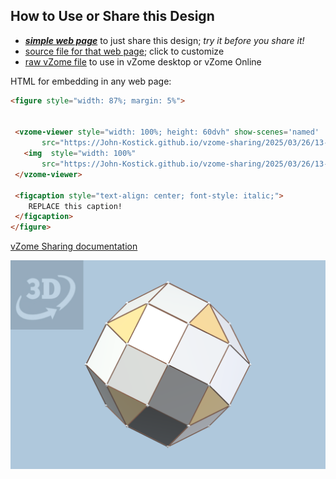 
## How to Use or Share this Design

 - [***simple web page***](<https://John-Kostick.github.io/vzome-sharing/2025/03/26/13-45-59-Quartetra-and-RD-LH/>) to just share this design; *try it before you share it!*
 - [source file for that web page](<https://github.com/John-Kostick/vzome-sharing/edit/main/2025/03/26/13-45-59-Quartetra-and-RD-LH/index.md>); click to customize
 - [raw vZome file](<https://raw.githubusercontent.com/John-Kostick/vzome-sharing/main/2025/03/26/13-45-59-Quartetra-and-RD-LH/Quartetra-and-RD-LH.vZome>) to use in vZome desktop or vZome Online
 
 HTML for embedding in any web page:
 ```html
<figure style="width: 87%; margin: 5%">
  
  
  <vzome-viewer style="width: 100%; height: 60dvh" show-scenes='named'
        src="https://John-Kostick.github.io/vzome-sharing/2025/03/26/13-45-59-Quartetra-and-RD-LH/Quartetra-and-RD-LH.vZome" >
    <img  style="width: 100%"
        src="https://John-Kostick.github.io/vzome-sharing/2025/03/26/13-45-59-Quartetra-and-RD-LH/Quartetra-and-RD-LH.png" >
  </vzome-viewer>

  <figcaption style="text-align: center; font-style: italic;">
     REPLACE this caption!
  </figcaption>
</figure>

 ```

[vZome Sharing documentation](https://vzome.github.io/vzome/sharing.html#how-it-works)

![Image](<Quartetra-and-RD-LH.png>)

